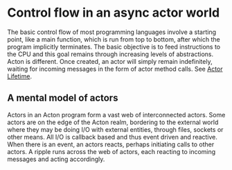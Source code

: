 # Control flow in an async actor world

The basic control flow of most programming languages involve a starting point, like a main function, which is run from top to bottom, after which the program implicitly terminates. The basic objective is to feed instructions to the CPU and this goal remains through increasing levels of abstractions. Acton is different. Once created, an actor will simply remain indefinitely, waiting for incoming messages in the form of actor method calls. See [Actor Lifetime](/actors/lifetime.md).

## A mental model of actors

Actors in an Acton program form a vast web of interconnected actors. Some actors are on the edge of the Acton realm, bordering to the external world where they may be doing I/O with external entities, through files, sockets or other means. All I/O is callback based and thus event driven and reactive. When there is an event, an actors reacts, perhaps initiating calls to other actors. A ripple runs across the web of actors, each reacting to incoming messages and acting accordingly.
